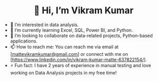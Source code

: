 <h1 align="center">👋 Hi, I’m Vikram Kumar</h1>

* 👀 I’m interested in data analysis.  
* 🌱 I’m currently learning Excel, SQL, Power BI, and Python.  
* 💞️ I’m looking to collaborate on data-related projects, Python-based applications.  
* 📫 How to reach me: You can reach me via email at [mattevikramkumar@gmail.com] or connect with me on [https://www.linkedin.com/in/vikram-kumar-matte-637822154/].  
* ⚡ Fun fact: I have 2 years of experience in manual testing and love working on Data Analysis projects in my free time!

